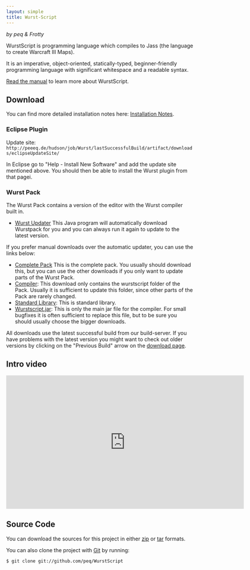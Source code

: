 ```yaml
---
layout: simple
title: Wurst-Script
---
```

_by peq & Frotty_ 


WurstScript is programming language which compiles to Jass (the language to create Warcraft III Maps).

It is an imperative, object-oriented, statically-typed, beginner-friendly programming language with significant whitespace and a readable syntax.



[Read the manual](./manual.html) to learn more about WurstScript.

    
## Download
	
You can find more detailed installation notes here: [Installation Notes](./installation.html).

### Eclipse Plugin

Update site: `http://peeeq.de/hudson/job/Wurst/lastSuccessfulBuild/artifact/downloads/eclipseUpdateSite/`

In Eclipse go to "Help - Install New Software" and add the update site mentioned above. You should then be able to install the Wurst plugin from that pagei.


### Wurst Pack

The Wurst Pack contains a version of the editor with the Wurst compiler built in.
		
* [Wurst Updater](http://peeeq.de/hudson/job/Wurst/lastSuccessfulBuild/artifact/downloads/WurstUpdater.jar)
			This Java program will automatically download Wurstpack for you and you can always run it again to update to the latest version.

If you prefer manual downloads over the automatic updater, you can use the links below:


* [Complete Pack](http://peeeq.de/hudson/job/Wurst/lastSuccessfulBuild/artifact/downloads/wurstpack_complete.zip) 
			This is the complete pack. You usually should download this, but you can use the other downloads if you only want to update
			parts of the Wurst Pack.
* [Compiler](http://peeeq.de/hudson/job/Wurst/lastSuccessfulBuild/artifact/downloads/wurstpack_compiler.zip): 
			This download only contains the wurstscript folder of the Pack. Usually it is sufficient to update this folder, since 
			other parts of the Pack are rarely changed.
* [Standard Library](http://peeeq.de/hudson/job/Wurst/lastSuccessfulBuild/artifact/downloads/wurstpack_lib.zip): 
			This is standard library.
* [Wurstscript.jar](http://peeeq.de/hudson/job/Wurst/lastSuccessfulBuild/artifact/downloads/wurstscript.jar): 
			This is only the main jar file for the compiler. For small bugfixes it is often sufficient to replace this file, but
			to be sure you should usually choose the bigger downloads.

All downloads use the latest successful build from our build-server. If you have problems with the latest version you might want to check out older versions
by clicking on the "Previous Build" arrow on the [download page](http://peeeq.de/hudson/job/Wurst/lastSuccessfulBuild/artifact/downloads/).

## Intro video

<div>
<iframe width="640" height="360" src="https://www.youtube.com/embed/JYhUkRsQe-o" frameborder="0" allowfullscreen="true">
Please enable iframes to see the video.
</iframe>
</div>


## Source Code

You can download the sources for this project in either
[zip](https://github.com/peq/WurstScript/zipball/master) or
[tar](https://github.com/peq/WurstScript/tarball/master) formats.

You can also clone the project with [Git](http://git-scm.com) by running:
	
	$ git clone git://github.com/peq/WurstScript
